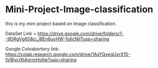 # Mini-Project-Image-classification
this is my mini project based on Image classification.



DataSet Link = https://drive.google.com/drive/folders/1--9DRgVg658ci_l8En6uyHW-1gIIcNiI?usp=sharing

Google Coloabortory link: https://colab.research.google.com/drive/1AsYQyegUxrX15-tViBycjXtAgrmHollw?usp=sharing
